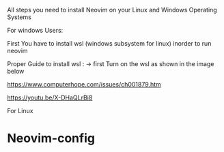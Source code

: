All steps you need to install Neovim on your Linux and Windows Operating Systems

For windows Users:

First You have to install wsl (windows subsystem for linux) inorder to run neovim 

Proper Guide to install wsl  : 
-> first Turn on the  wsl as shown in the image below

<p align="center> 
<img src="/home/notacoder97/Pictures" width="350" title="wsl-image">

</p>


https://www.computerhope.com/issues/ch001879.htm

https://youtu.be/X-DHaQLrBi8 

For Linux 
# Neovim-config
